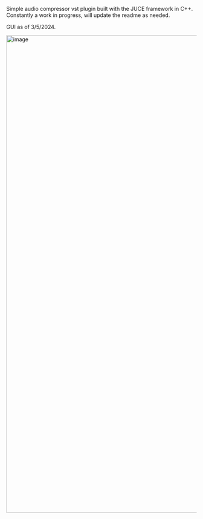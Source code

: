 Simple audio compressor vst plugin built with the JUCE framework in C++.
Constantly a work in progress, will update the readme as needed. 

GUI as of 3/5/2024.

<img width="1263" alt="image" src="https://github.com/tylerguest/oneComp/assets/83128087/02938e4d-9511-4832-8408-223cadb7730d">

